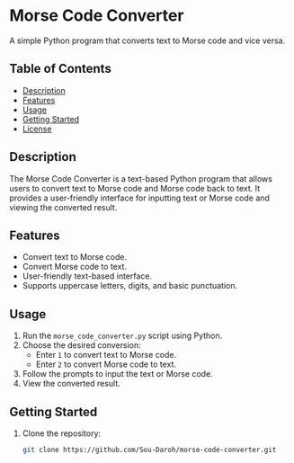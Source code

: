 # Morse Code Converter

A simple Python program that converts text to Morse code and vice versa.

## Table of Contents

- [Description](#description)
- [Features](#features)
- [Usage](#usage)
- [Getting Started](#getting-started)
- [License](#license)

## Description

The Morse Code Converter is a text-based Python program that allows users to convert text to Morse code and Morse code back to text. It provides a user-friendly interface for inputting text or Morse code and viewing the converted result.

## Features

- Convert text to Morse code.
- Convert Morse code to text.
- User-friendly text-based interface.
- Supports uppercase letters, digits, and basic punctuation.

## Usage

1. Run the `morse_code_converter.py` script using Python.
2. Choose the desired conversion:
   - Enter `1` to convert text to Morse code.
   - Enter `2` to convert Morse code to text.
3. Follow the prompts to input the text or Morse code.
4. View the converted result.

## Getting Started

1. Clone the repository:
   ```bash
   git clone https://github.com/Sou-Daroh/morse-code-converter.git
